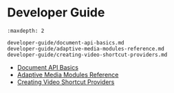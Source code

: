 # Developer Guide

```{toctree}
:maxdepth: 2

developer-guide/document-api-basics.md
developer-guide/adaptive-media-modules-reference.md
developer-guide/creating-video-shortcut-providers.md
```

- [Document API Basics](./developer-guide/document-api-basics.md)
- [Adaptive Media Modules Reference](./developer-guide/adaptive-media-modules-reference.md)
- [Creating Video Shortcut Providers](./developer-guide/creating-video-shortcut-providers.md)